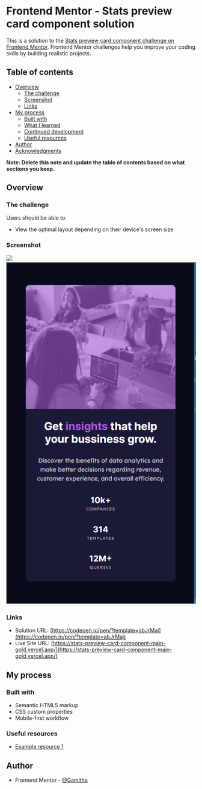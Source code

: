 # Frontend Mentor - Stats preview card component solution

This is a solution to the [Stats preview card component challenge on Frontend Mentor](https://www.frontendmentor.io/challenges/stats-preview-card-component-8JqbgoU62). Frontend Mentor challenges help you improve your coding skills by building realistic projects. 

## Table of contents

- [Overview](#overview)
  - [The challenge](#the-challenge)
  - [Screenshot](#screenshot)
  - [Links](#links)
- [My process](#my-process)
  - [Built with](#built-with)
  - [What I learned](#what-i-learned)
  - [Continued development](#continued-development)
  - [Useful resources](#useful-resources)
- [Author](#author)
- [Acknowledgments](#acknowledgments)

**Note: Delete this note and update the table of contents based on what sections you keep.**

## Overview

### The challenge

Users should be able to:

- View the optimal layout depending on their device's screen size

### Screenshot

![](./screenshots/descktop.png)
![](./screenshots/mobile.png)

### Links

- Solution URL: [https://codepen.io/pen/?template=abJrMaj](https://codepen.io/pen/?template=abJrMaj)
- Live Site URL: [https://stats-preview-card-component-main-gold.vercel.app/](https://stats-preview-card-component-main-gold.vercel.app/)

## My process

### Built with

- Semantic HTML5 markup
- CSS custom properties
- Mobile-first workflow

### Useful resources

- [Example resource 1](https://www.youtube.com/watch?v=bn-DQCifeQQ)


## Author

- Frontend Mentor - [@Gamitha](https://www.frontendmentor.io/profile/Gamitha)
